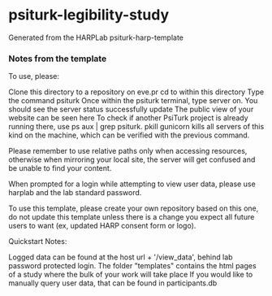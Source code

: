 # psiturk-legibility-study

Generated from the HARPLab psiturk-harp-template

### Notes from the template
To use, please:

Clone this directory to a repository on eve.pr
cd to within this directory
Type the command psiturk
Once within the psiturk terminal, type server on. You should see the server status successfully update
The public view of your website can be seen here
To check if another PsiTurk project is already running there, use ps aux | grep psiturk. pkill gunicorn kills all servers of this kind on the machine, which can be verified with the previous command.

Please remember to use relative paths only when accessing resources, otherwise when mirroring your local site, the server will get confused and be unable to find your content.

When prompted for a login while attempting to view user data, please use harplab and the lab standard password.

To use this template, please create your own repository based on this one, do not update this template unless there is a change you expect all future users to want (ex, updated HARP consent form or logo).

Quickstart Notes:

Logged data can be found at the host url + '/view_data', behind lab password protected login.
The folder "templates" contains the html pages of a study where the bulk of your work will take place
If you would like to manually query user data, that can be found in participants.db
